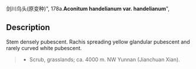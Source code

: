 剑川乌头(原变种)",
178a.**Aconitum handelianum var. handelianum**",

## Description
Stem densely pubescent. Rachis spreading yellow glandular pubescent and rarely curved white pubescent.

> * Scrub, grasslands; ca. 4000 m. NW Yunnan (Jianchuan Xian).
